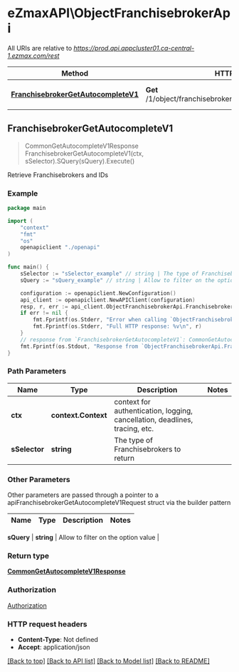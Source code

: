 # eZmaxAPI\ObjectFranchisebrokerApi

All URIs are relative to *https://prod.api.appcluster01.ca-central-1.ezmax.com/rest*

Method | HTTP request | Description
------------- | ------------- | -------------
[**FranchisebrokerGetAutocompleteV1**](ObjectFranchisebrokerApi.md#FranchisebrokerGetAutocompleteV1) | **Get** /1/object/franchisebroker/getAutocomplete/{sSelector} | Retrieve Franchisebrokers and IDs



## FranchisebrokerGetAutocompleteV1

> CommonGetAutocompleteV1Response FranchisebrokerGetAutocompleteV1(ctx, sSelector).SQuery(sQuery).Execute()

Retrieve Franchisebrokers and IDs



### Example

```go
package main

import (
    "context"
    "fmt"
    "os"
    openapiclient "./openapi"
)

func main() {
    sSelector := "sSelector_example" // string | The type of Franchisebrokers to return
    sQuery := "sQuery_example" // string | Allow to filter on the option value (optional)

    configuration := openapiclient.NewConfiguration()
    api_client := openapiclient.NewAPIClient(configuration)
    resp, r, err := api_client.ObjectFranchisebrokerApi.FranchisebrokerGetAutocompleteV1(context.Background(), sSelector).SQuery(sQuery).Execute()
    if err != nil {
        fmt.Fprintf(os.Stderr, "Error when calling `ObjectFranchisebrokerApi.FranchisebrokerGetAutocompleteV1``: %v\n", err)
        fmt.Fprintf(os.Stderr, "Full HTTP response: %v\n", r)
    }
    // response from `FranchisebrokerGetAutocompleteV1`: CommonGetAutocompleteV1Response
    fmt.Fprintf(os.Stdout, "Response from `ObjectFranchisebrokerApi.FranchisebrokerGetAutocompleteV1`: %v\n", resp)
}
```

### Path Parameters


Name | Type | Description  | Notes
------------- | ------------- | ------------- | -------------
**ctx** | **context.Context** | context for authentication, logging, cancellation, deadlines, tracing, etc.
**sSelector** | **string** | The type of Franchisebrokers to return | 

### Other Parameters

Other parameters are passed through a pointer to a apiFranchisebrokerGetAutocompleteV1Request struct via the builder pattern


Name | Type | Description  | Notes
------------- | ------------- | ------------- | -------------

 **sQuery** | **string** | Allow to filter on the option value | 

### Return type

[**CommonGetAutocompleteV1Response**](Common-getAutocomplete-v1-Response.md)

### Authorization

[Authorization](../README.md#Authorization)

### HTTP request headers

- **Content-Type**: Not defined
- **Accept**: application/json

[[Back to top]](#) [[Back to API list]](../README.md#documentation-for-api-endpoints)
[[Back to Model list]](../README.md#documentation-for-models)
[[Back to README]](../README.md)

